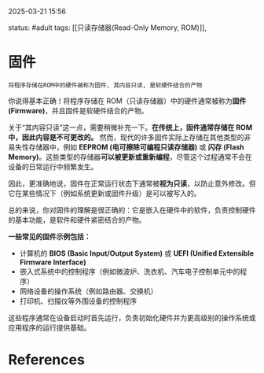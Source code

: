 2025-03-21    15:56

status: #adult 
tags: [[只读存储器(Read-Only Memory, ROM)]], 


# 固件

```
将程序存储在ROM中的硬件被称为固件, 其内容只读, 是软硬件结合的产物
```

你说得基本正确！将程序存储在 ROM（只读存储器）中的硬件通常被称为**固件 (Firmware)**，并且固件是软硬件结合的产物。

关于“其内容只读”这一点，需要稍微补充一下。**在传统上，固件通常存储在 ROM 中，因此内容是不可更改的。** 然而，现代的许多固件实际上存储在其他类型的非易失性存储器中，例如 **EEPROM (电可擦除可编程只读存储器)** 或 **闪存 (Flash Memory)**。这些类型的存储器**可以被更新或重新编程**，尽管这个过程通常不会在设备的日常运行中频繁发生。

因此，更准确地说，固件在正常运行状态下通常被**视为只读**，以防止意外修改。但它在某些情况下（例如系统更新或固件升级）是可以被写入的。

总的来说，你对固件的理解是很正确的：它是嵌入在硬件中的软件，负责控制硬件的基本功能，是软件和硬件紧密结合的产物。

**一些常见的固件示例包括：**

- 计算机的 **BIOS (Basic Input/Output System)** 或 **UEFI (Unified Extensible Firmware Interface)**
- 嵌入式系统中的控制程序（例如微波炉、洗衣机、汽车电子控制单元中的程序）
- 网络设备的操作系统（例如路由器、交换机）
- 打印机、扫描仪等外围设备的控制程序

这些程序通常在设备启动时首先运行，负责初始化硬件并为更高级别的操作系统或应用程序的运行提供基础。


# References
